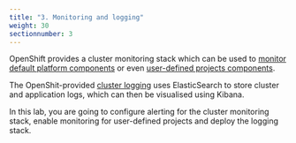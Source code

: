 ```yaml
---
title: "3. Monitoring and logging"
weight: 30
sectionnumber: 3
---
```


OpenShift provides a cluster monitoring stack which can be used to [monitor default platform components](https://docs.openshift.com/container-platform/latest/monitoring/understanding-the-monitoring-stack.html) or even [user-defined projects components](https://docs.openshift.com/container-platform/latest/monitoring/enabling-monitoring-for-user-defined-projects.html).

The OpenShit-provided [cluster logging](https://docs.openshift.com/container-platform/latest/logging/cluster-logging.html) uses ElasticSearch to store cluster and application logs, which can then be visualised using Kibana.

In this lab, you are going to configure alerting for the cluster monitoring stack, enable monitoring for user-defined projects and deploy the logging stack.

